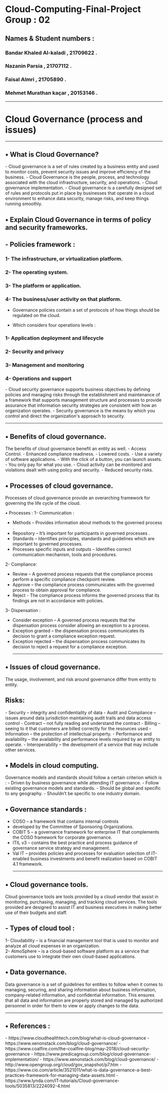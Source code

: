 # Cloud-Computing-Final-Project Group : 02 
<h2>Names & Student numbers : </h2>
<h3> Bandar Khaled Al-kaladi , 21709622 . </h3>     
<h3> Nazanin Parsia  , 21707112 . </h3> 
<h3> Faisal Almri , 21705890 . </h3> 
<h3> Mehmet Murathan kaçar , 20153146 .  </h3> <hr/>

<h1>Cloud Governance (process and issues) </h1> <hr/>

<h2> •	What is Cloud Governance? </h2>
-	Cloud governance is a set of rules created by a business entity and used to monitor costs, prevent security issues and improve efficiency of the business.
-	Cloud Governance is the people, process, and  technology associated with the cloud infrastructure, security, and operations. 
-	Cloud governance implementation.
-	Cloud governance is a carefully designed set of rules and protocols put in place by businesses that operate in a cloud environment to enhance data security, manage risks, and keep things running smoothly.

<h2>•	Explain Cloud Governance in terms of policy and security frameworks.</h2>
<h2>-	Policies framework :</h2>
<h3>1-	The infrastructure, or virtualization platform.</h3>
<h3>2-	The operating system.</h3>
<h3>3-	The platform or application.</h3>
<h3>4-	The business/user activity on that platform.</h3>

-	Governance policies contain a set of protocols of how things should be regulated on the cloud.

-	Which considers four operations levels :
<h3>1-	Application deployment and lifecycle</h3>
<h3>2-	Security and privacy</h3>
<h3>3-	Management and monitoring</h3>
<h3>4-	Operations and support</h3>

<p>-	Cloud security governance supports business objectives by defining policies and managing risks through the establishment and maintenance of a framework that supports management structure and processes to provide assurance that information security strategies are consistent with how an organization operates.
-	Security governance is the means by which you control and direct the organization's approach to security.</p> <hr/>

<h2>•	Benefits of cloud governance. </h2>
The benefits of cloud governance benefit an entity as well.
-	Access Control.
-	Enhanced compliance readiness.
-	Lowered costs.
-	Use a variety of software applications.
-	With the click of a button, you can launch assets.
-	You only pay for what you use.
-	Cloud activity can be monitored and violations dealt with using policy and security.
-	Reduced security risks.

<h2>•	Processes of cloud governance.</h2>

Processes of cloud governance provide an overarching framework for governing the life cycle of the cloud.

•	Processes :
1-	Communication :
-	Methods – Provides information about methods to the governed process .
-	Repository – It’s important for participants in governed processes .
-	Standards – Identifies principles, standards and guidelines which are important to governed processes.
-	Processes specific inputs and outputs – Identifies correct communication mechanism, tools and procedures. 

2-	 Compliance: 
-	Review – A governed process requests that the compliance process perform a specific compliance checkpoint review.
-	Approve – the compliance process communicates with the governed process to obtain approval for compliance.
-	Reject - The compliance process informs the governed process that its findings are not in accordance with policies.

3-	Dispensation :
-	Consider exception – A governed process requests that the dispensation process consider allowing an exception to a process.
-	Exception granted – the dispensation process communicates its decision to grant a compliance exception request.
-	Exception rejected – the dispensation process communicates its decision to reject a request for a compliance exception. <hr/>

<h2>•	Issues of cloud governance.</h2>
The usage, involvement, and risk around governance differ from entity to entity. 
<h2>Risks:</h2>
-	Security – integrity and confidentiality of data
-	Audit and Compliance – issues around data jurisdiction maintaining audit trails and data access control
-	Contract – not fully reading and understand the contract
-	Billing – seeing to it that customers are billed correctly for the resources used
-	Information – the protection of intellectual property.
-	Performance and availability – the availability and performance levels required by an entity to operate.
-	Interoperability – the development of a service that may include other services.

<h2>•	Models in cloud computing.</h2>
Governance models and standards should follow a certain criterion which is : 
-	Driven by business governance while attending IT governance.
-	Follow existing governance models and standards.
-	Should be global and specific to any geography.
-	Shouldn’t be specific to one industry domain.

<h2>•	Governance standards :</h2>

-	COSO – a framework that contains internal controls
-	developed by the Committee of Sponsoring Organizations.
-	COBIT 5 – a governance framework for enterprise IT that complements the COSO framework for corporate governance.
-	ITIL v3 – contains the best practice and process guidance of governance service strategy and management.
-	Val IT – provides policies and processes for evaluation selection of IT-enabled business investments and benefit realization based on COBIT 4.1 framework.<hr/>

<h2>•	Cloud governance tools.</h2>

Cloud governance tools are tools provided by a cloud vendor that assist in monitoring, purchasing, managing, and tracking cloud services. The tools provided are designed to assist IT and business executives in making better use of their budgets and staff.

<h2>-	Types of cloud tool :</h2>
1-	 Cloudability – is a financial management tool that is used to monitor and analyze all cloud expenses in an organization.<br/>
2-	AtmoSphere – is a cloud-based software platform as a service that customers use to integrate their own cloud-based applications.<br/>

<h2>•	Data governance. </h2>
Data governance is a set of guidelines for entities to follow when it comes to managing, securing, and sharing information about business information, company-related information, and confidential information. This ensures that all data and information are properly stored and managed by authorized personnel in order for them to view or apply changes to the data. <hr/>

<h2>•	References : </h2>
-	https://www.cloudhealthtech.com/blog/what-is-cloud-governance
-	https://www.xenonstack.com/blog/cloud-governance/
-	https://www.coalfire.com/the-coalfire-blog/may-2018/cloud-security-governance
-	https://www.predicagroup.com/blog/cloud-governance-implementation/
-	https://www.xenonstack.com/blog/cloud-governance/
-	http://www.opengroup.org/cloud/gov_snapshot/p7.htm
-	https://www.cio.com/article/3521011/what-is-data-governance-a-best-practices-framework-for-managing-data-assets.html
-	https://www.lynda.com/IT-tutorials/Cloud-governance-tools/5035813/2224092-4.html 








